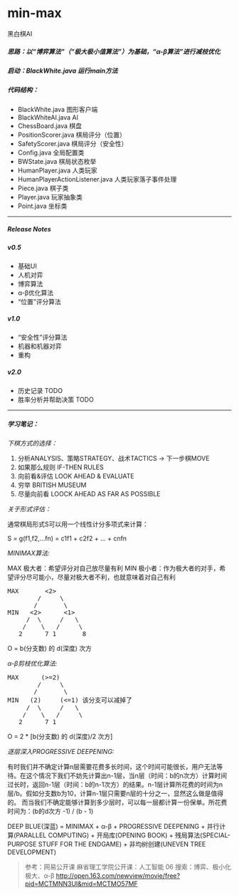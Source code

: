 # min-max
黑白棋AI

##### 思路：以“博弈算法”（“极大极小值算法”）为基础，“α-β算法”进行减枝优化

##### 启动：BlackWhite.java 运行main方法

##### 代码结构：
- BlackWhite.java 图形客户端
- BlackWhiteAI.java AI
- ChessBoard.java 棋盘
- PositionScorer.java 棋局评分（位置）
- SafetyScorer.java 棋局评分（安全性）
- Config.java 全局配置类
- BWState.java 棋局状态枚举
- HumanPlayer.java 人类玩家
- HumanPlayerActionListener.java 人类玩家落子事件处理
- Piece.java 棋子类
- Player.java 玩家抽象类
- Point.java 坐标类

---

##### Release Notes
##### v0.5 
- 基础UI
- 人机对弈
- 博弈算法
- α-β优化算法
- “位置”评分算法
##### v1.0
- “安全性”评分算法
- 机器和机器对弈
- 重构
##### v2.0
- 历史记录 TODO
- 胜率分析并帮助决策 TODO

---

##### 学习笔记：
*下棋方式的选择：*
1. 分析ANALYSIS、策略STRATEGY、战术TACTICS -> 下一步棋MOVE
2. 如果那么规则 IF-THEN RULES
3. 向前看&评估 LOOK AHEAD & EVALUATE
4. 穷举 BRITISH MUSEUM
5. 尽量向前看 LOOCK AHEAD AS FAR AS POSSIBLE

*关于形式评估：*

通常棋局形式S可以用一个线性计分多项式来计算：

S = g(f1,f2,...fn) = c1f1 + c2f2 + ... + cnfn

*MINIMAX算法:*

MAX 极大者：希望评分对自己放尽量有利
MIN 极小者：作为极大者的对手，希望评分尽可能小，尽量对极大者不利，也就意味着对自己有利

<pre>
MAX       <2>
        /     \
       /       \
MIN   <2>      <1>
     /  \     /   \
    /    \   /     \
   2      7 1       8
</pre>
O = b(分支数) 的 d(深度) 次方

*α-β剪枝优化算法:*

<pre>
MAX      (>=2)
        /     \
       /       \
MIN   (2)     (<=1) 该分支可以减掉了
     /  \     /   \
    /    \   /     \
   2      7 1       
</pre>
O = 2 * [b(分支数) 的 d(深度)/2 次方]

*逐层深入PROGRESSIVE DEEPENING:*

有时我们并不确定计算n层需要花费多长时间，这个时间可能很长，用户无法等待。在这个情况下我们不妨先计算出n-1层，当n层（时间：b的n次方）计算时间过长时，返回n-1层（时间：b的n-1次方）的结果。n-1层计算所花费的时间为n层/b。假如分支数b为10，计算n-1层只需要n层的十分之一，显然这么做是值得的。
而当我们不确定能够计算到多少层时，可以每一层都计算一份保单。所花费时间为：(b的d次方 -1) / (b - 1)

DEEP BLUE(深蓝) = MINIMAX + α-β + PROGRESSIVE DEEPENING + 并行计算(PARALLEL COMPUTING) + 开局库(OPENING BOOK) + 残局算法(SPECIAL-PURPOSE STUFF FOR THE ENDGAME) + 非均树创建(UNEVEN TREE DEVELOPMENT)

> 参考：网易公开课 麻省理工学院公开课：人工智能 06 搜索：博弈、极小化极大、α-β http://open.163.com/newview/movie/free?pid=MCTMNN3UI&mid=MCTMO57MF
